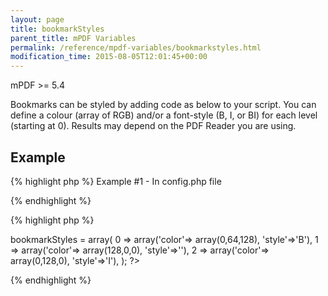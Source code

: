 ```yaml
---
layout: page
title: bookmarkStyles
parent_title: mPDF Variables
permalink: /reference/mpdf-variables/bookmarkstyles.html
modification_time: 2015-08-05T12:01:45+00:00
---
```




<p>mPDF &gt;= 5.4</p>
<p>Bookmarks can be styled by adding code as below to your script. You can define a colour (array of RGB) and/or a font-style (B, I, or BI) for each level (starting at 0). Results may depend on the PDF Reader you are using.</p>
<h2>Example</h2>

{% highlight php %}
Example #1 - In config.php file

{% endhighlight %}

{% highlight php %}
<?php

<?php

$this->bookmarkStyles = array(

0 => array('color'=> array(0,64,128), 'style'=>'B'),

1 => array('color'=> array(128,0,0), 'style'=>''),

2 => array('color'=> array(0,128,0), 'style'=>'I'),

);

?>
{% endhighlight %}

